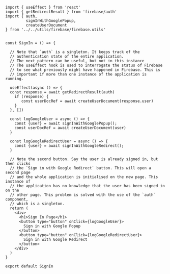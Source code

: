     import { useEffect } from 'react'
    import { getRedirectResult } from 'firebase/auth'
    import { auth,
             signInWithGooglePopup,
             createUserDocument
    } from '../../utils/firebase/firebase.utils'


    const SignIn = () => {

      // Note that `auth` is a singleton. It keeps track of the
      // authentication state of the entire application.
      // The next pattern can be useful, but not in this instance
      // The useEffect hook is used to interrogate the status of Firebase
      // to see what previously might have happened in Firebase. This is
      // important if more than one instance of the application is running.

      useEffect(async () => {
      const response = await getRedirectResult(auth)
        if (response) {
           const userDocRef = await createUserDocument(response.user)
        }
      }, [])

      const logGoogleUser = async () => {
        const {user} = await signInWithGooglePopup();
        const userDocRef = await createUserDocument(user)
      }

      const logGoogleRedirectUser = async () => {
        const {user} = await signInWithGoogleRedirect();
      }

      // Note the second button. Say the user is already signed in, but then clicks
      // the `Sign in with Google Redirect` button. This will open a second page
      // and the whole application is initialised on the new page. This instance of
      // the application has no knowledge that the user has been signed in on the
      // other page. This problem is solved with the use of the `auth` component,
      // which is a singleton.
      return (
        <div>
          <h1>Sign In Page</h1>
          <button type="button" onClick={logGoogleUser}>
            Sign in with Google Popup
          </button>
          <button type="button" onClick={logGoogleRedirectUser}>
            Sign in with Google Redirect
          </button>
        </div>
      )
    }

    export default SignIn
